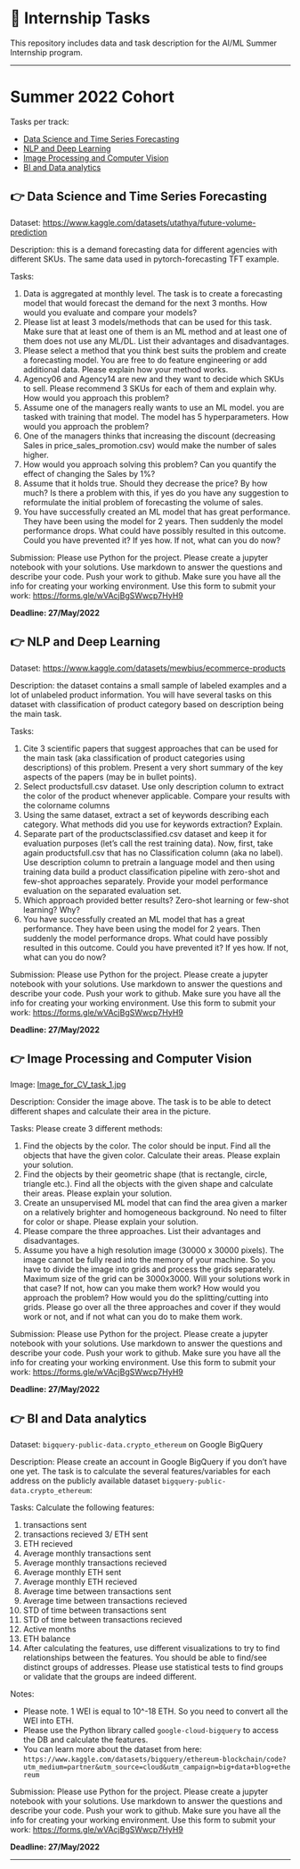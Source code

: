# :wave: Internship Tasks
This repository includes data and task description for the AI/ML Summer Internship program.

---

# Summer 2022 Cohort
Tasks per track:
- [Data Science and Time Series Forecasting](#TS)
- [NLP and Deep Learning](#NLP)
- [Image Processing and Computer Vision](#CV)
- [BI and Data analytics](#BI)

## :point_right: Data Science and Time Series Forecasting <a name="TS"></a>
Dataset: https://www.kaggle.com/datasets/utathya/future-volume-prediction

Description: this is a demand forecasting data for different agencies with different SKUs. The same data used in pytorch-forecasting TFT example.

Tasks:
1. Data is aggregated at monthly level. The task is to create a forecasting model that would forecast the demand for the next 3 months. How would you evaluate and compare your models?
2. Please list at least 3 models/methods that can be used for this task. Make sure that at least one of them is an ML method and at least one of them does not use any ML/DL. List their advantages and disadvantages.
3. Please select a method that you think best suits the problem and create a forecasting model. You are free to do feature engineering or add additional data.
Please explain how your method works.
4. Agency06 and Agency14 are new and they want to decide which SKUs to sell. Please recommend 3 SKUs for each of them and explain why. How would you approach this problem?
5. Assume one of the managers really wants to use an ML model. you are tasked with training that model. The model has 5 hyperparameters. How would you approach the problem?
6. One of the managers thinks that increasing the discount (decreasing Sales in price_sales_promotion.csv) would make the number of sales higher.
7. How would you approach solving this problem? Can you quantify the effect of changing the Sales by 1%?
8. Assume that it holds true. Should they decrease the price? By how much? Is there a problem with this, if yes do you have any suggestion to reformulate the initial problem of forecasting the volume of sales.
9. You have successfully created an ML model that has great performance. They have been using the model for 2 years. Then suddenly the model performance drops. What could have possibly resulted in this outcome. Could you have prevented it? If yes how. If not, what can you do now?


Submission: Please use Python for the project. Please create a jupyter notebook with your solutions. Use markdown to answer the questions and describe your code. Push your work to github. Make sure you have all the info for creating your working environment. Use this form to submit your work: https://forms.gle/wVAcjBgSWwcp7HyH9

**Deadline: 27/May/2022**

## :point_right: NLP and Deep Learning <a name="NLP"></a>
Dataset: https://www.kaggle.com/datasets/mewbius/ecommerce-products

Description: the dataset contains a small sample of labeled examples and a lot of unlabeled product information. You will have several tasks on this dataset with classification of product category based on description being the main task.

Tasks:
1. Cite 3 scientific papers that suggest approaches that can be used for the main task (aka classification of product categories using descriptions) of this problem. Present a very short summary of the key aspects of the papers (may be in bullet points).
2. Select productsfull.csv dataset. Use only description column to extract the color of the product whenever applicable. Compare your results with the colorname columns
3. Using the same dataset, extract a set of keywords describing each category. What methods did you use for keywords extraction? Explain.
4. Separate part of the productsclassified.csv dataset and keep it for evaluation purposes (let’s call the rest training data). Now, first, take again productsfull.csv that has no Classification column (aka no label). Use description column to pretrain a language model and then using training data build a product classification pipeline with zero-shot and few-shot approaches separately. Provide your model performance evaluation on the separated evaluation set.
5. Which approach provided better results? Zero-shot learning or few-shot learning? Why?
6. You have successfully created an ML model that has a great performance. They have been using the model for 2 years. Then suddenly the model performance drops. What could have possibly resulted in this outcome. Could you have prevented it? If yes how. If not, what can you do now?

Submission: Please use Python for the project. Please create a jupyter notebook with your solutions. Use markdown to answer the questions and describe your code. Push your work to github. Make sure you have all the info for creating your working environment. Use this form to submit your work: https://forms.gle/wVAcjBgSWwcp7HyH9

**Deadline: 27/May/2022**

## :point_right: Image Processing and Computer Vision <a name="CV"></a>
Image: [Image_for_CV_task_1.jpg](Image_for_CV_task_1.jpg)

Description: Consider the image above. The task is to be able to detect different shapes and calculate their area in the picture. 

Tasks:
Please create 3 different methods:
1. Find the objects by the color. The color should be input. Find all the objects that have the given color. Calculate their areas. Please explain your solution.
2. Find the objects by their geometric shape (that is rectangle, circle, triangle etc.). Find all the objects with the given shape and calculate their areas. Please explain your solution.
3. Create an unsupervised ML model that can find the area given a marker on a relatively brighter and homogeneous background. No need to filter for color or shape. Please explain your solution.
4. Please compare the three approaches. List their advantages and disadvantages. 
5. Assume you have a high resolution image (30000 x 30000 pixels). The image cannot be fully read into the memory of your machine. So you have to divide the image into grids and process the grids separately. Maximum size of the grid can be 3000x3000. Will your solutions work in that case? If not, how can you make them work? How would you approach the problem? How would you do the splitting/cutting into grids. Please go over all the three approaches and cover if they would work or not, and if not what can you do to make them work. 

Submission: Please use Python for the project. Please create a jupyter notebook with your solutions. Use markdown to answer the questions and describe your code. Push your work to github. Make sure you have all the info for creating your working environment. Use this form to submit your work: https://forms.gle/wVAcjBgSWwcp7HyH9

**Deadline: 27/May/2022**

## :point_right: BI and Data analytics <a name="BI"></a>
Dataset: `bigquery-public-data.crypto_ethereum` on Google BigQuery

Description: Please create an account in Google BigQuery if you don’t have one yet. The task is to calculate the several features/variables for each address on the publicly available dataset `bigquery-public-data.crypto_ethereum`:

Tasks:
Calculate the following features:
1. transactions sent
2. transactions recieved
3/ ETH sent
3. ETH recieved
4. Average monthly transactions sent
5. Average monthly transactions recieved
6. Average monthly ETH sent
7. Average monthly ETH recieved
8. Average time between transactions sent
9. Average time between transactions recieved
10. STD of time between transactions sent
11. STD of time between transactions recieved
12. Active months
13. ETH balance
14. After calculating the features, use different visualizations to try to find relationships between the features. You should be able to find/see distinct groups of addresses. Please use statistical tests to find groups or validate that the groups are indeed different. 

Notes:
- Please note. 1 WEI is equal to 10^-18 ETH. So you need to convert all the WEI into ETH.
- Please use the Python library called `google-cloud-bigquery` to access the DB and calculate the features.
- You can learn more about the dataset from here: `https://www.kaggle.com/datasets/bigquery/ethereum-blockchain/code?utm_medium=partner&utm_source=cloud&utm_campaign=big+data+blog+ethereum`


Submission: Please use Python for the project. Please create a jupyter notebook with your solutions. Use markdown to answer the questions and describe your code. Push your work to github. Make sure you have all the info for creating your working environment. Use this form to submit your work: https://forms.gle/wVAcjBgSWwcp7HyH9

**Deadline: 27/May/2022**

---
